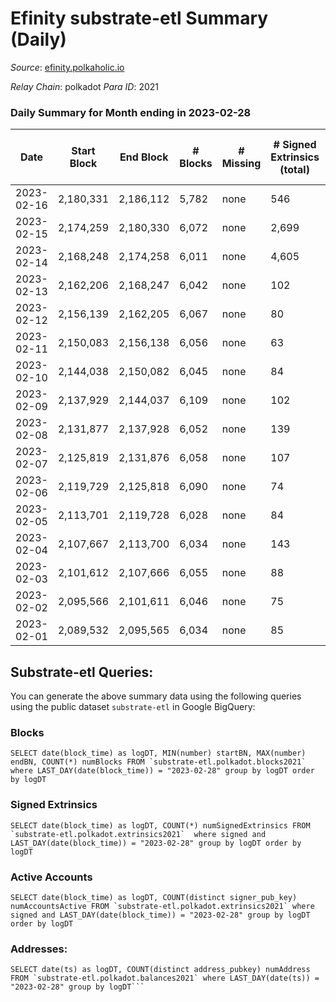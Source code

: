 # Efinity substrate-etl Summary (Daily)

_Source_: [efinity.polkaholic.io](https://efinity.polkaholic.io)

*Relay Chain*: polkadot
*Para ID*: 2021



### Daily Summary for Month ending in 2023-02-28


| Date | Start Block | End Block | # Blocks | # Missing | # Signed Extrinsics (total) | # Active Accounts | # Addresses with Balances | # Events | # Transfers | # XCM Transfers In | # XCM Transfers Out |
| ---- | ----------- | --------- | -------- | --------- | --------------------------- | ----------------- | ------------------------- | -------- | ----------- | ------------------ | ------------------- |
| 2023-02-16 | 2,180,331 | 2,186,112 | 5,782 | none  | 546 | 38 |  | 15,612 | 56 ($1.59) |   |   |
| 2023-02-15 | 2,174,259 | 2,180,330 | 6,072 | none  | 2,699 | 29 | 16,081 | 37,072 | 71  |   |   |
| 2023-02-14 | 2,168,248 | 2,174,258 | 6,011 | none  | 4,605 | 36 | 16,075 | 61,306 | 60  |   |   |
| 2023-02-13 | 2,162,206 | 2,168,247 | 6,042 | none  | 102 | 26 | 16,067 | 12,824 | 16  |   |   |
| 2023-02-12 | 2,156,139 | 2,162,205 | 6,067 | none  | 80 | 34 | 16,064 | 12,673 | 30  |   |   |
| 2023-02-11 | 2,150,083 | 2,156,138 | 6,056 | none  | 63 | 29 | 16,058 | 12,564 | 15  |   |   |
| 2023-02-10 | 2,144,038 | 2,150,082 | 6,045 | none  | 84 | 28 | 16,054 | 12,682 | 30  |   |   |
| 2023-02-09 | 2,137,929 | 2,144,037 | 6,109 | none  | 102 | 27 | 16,050 | 12,921 | 23  |   |   |
| 2023-02-08 | 2,131,877 | 2,137,928 | 6,052 | none  | 139 | 40 | 16,047 | 13,016 | 27  |   |   |
| 2023-02-07 | 2,125,819 | 2,131,876 | 6,058 | none  | 107 | 28 | 16,039 | 12,839 | 33  |   |   |
| 2023-02-06 | 2,119,729 | 2,125,818 | 6,090 | none  | 74 | 24 | 16,032 | 12,716 | 23  |   |   |
| 2023-02-05 | 2,113,701 | 2,119,728 | 6,028 | none  | 84 | 44 | 16,029 | 12,610 | 31  |   |   |
| 2023-02-04 | 2,107,667 | 2,113,700 | 6,034 | none  | 143 | 46 | 16,020 | 13,029 | 32 ($129.32) |   |   |
| 2023-02-03 | 2,101,612 | 2,107,666 | 6,055 | none  | 88 | 31 | 16,010 | 12,740 | 30  |   |   |
| 2023-02-02 | 2,095,566 | 2,101,611 | 6,046 | none  | 75 | 17 | 16,003 | 12,694 | 16  |   |   |
| 2023-02-01 | 2,089,532 | 2,095,565 | 6,034 | none  | 85 | 29 | 15,998 | 12,726 | 30  |   |   |

## Substrate-etl Queries:
You can generate the above summary data using the following queries using the public dataset `substrate-etl` in Google BigQuery:


### Blocks
```
SELECT date(block_time) as logDT, MIN(number) startBN, MAX(number) endBN, COUNT(*) numBlocks FROM `substrate-etl.polkadot.blocks2021`  where LAST_DAY(date(block_time)) = "2023-02-28" group by logDT order by logDT
```


### Signed Extrinsics
```
SELECT date(block_time) as logDT, COUNT(*) numSignedExtrinsics FROM `substrate-etl.polkadot.extrinsics2021`  where signed and LAST_DAY(date(block_time)) = "2023-02-28" group by logDT order by logDT
```


### Active Accounts
```
SELECT date(block_time) as logDT, COUNT(distinct signer_pub_key) numAccountsActive FROM `substrate-etl.polkadot.extrinsics2021` where signed and LAST_DAY(date(block_time)) = "2023-02-28" group by logDT order by logDT
```


### Addresses:
```
SELECT date(ts) as logDT, COUNT(distinct address_pubkey) numAddress FROM `substrate-etl.polkadot.balances2021` where LAST_DAY(date(ts)) = "2023-02-28" group by logDT```

